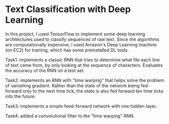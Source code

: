 # Text Classification with Deep Learning

In this project, I used TensorFlow to implement some deep learning architectures used to classify sequences of raw text.
Since the algorithms are computationally expensive, I used Amazon's Deep Learning machine (on EC2) for training,
which has some preinstalled DL tools.

Task1: implements a classic RNN that tries to determine what file each line of text came from,
by only looking at the sequence of characters. Evaluates the accuracy of the RNN on a test set.

Task2: implements an RNN with "time warping" that helps solve the problem of vanishing gradient. Rather than
the state of the network being fed-forward only to the next time tick, the state is also fed forward ten time ticks into the future.

Task3: implements a simple feed-forward network with one hidden layer.

Task4: added a convolutional filter to the "time warping" RNN.
